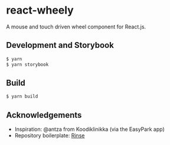 # react-wheely

A mouse and touch driven wheel component for React.js.

## Development and Storybook

```bash
$ yarn
$ yarn storybook
```

## Build

```bash
$ yarn build
```

## Acknowledgements

* Inspiration: @antza from Koodiklinikka (via the EasyPark app)
* Repository boilerplate: [Rinse](https://rinsejs.io/)
